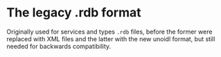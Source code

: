 # The legacy .rdb format

Originally used for services and types `.rdb` files, before the former were
replaced with XML files and the latter with the new unoidl format, but still
needed for backwards compatibility.

